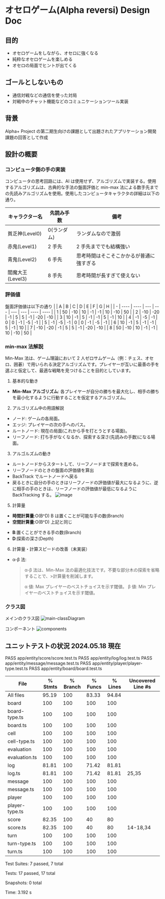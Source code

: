 # オセロゲーム(Alpha reversi) Design Doc

## 目的

- オセロゲームをしながら、オセロに強くなる
- 純粋なオセロゲームを楽しめる
- オセロの局面でヒントが出てくる

## ゴールとしないもの

- 通信対戦などの通信を使った対局
- 対戦中のチャット機能などのコミュニケーションツール実装

## 背景

Alpha+ Project の第二期生向けの課題として出題されたアプリケーション開発課題の回答として作成

## 設計の概要

### コンピュータ側の手の実装

コンピュータの思考回路には、AI は使用せず、アルゴリズムで実装する。使用するアルゴリズムは、古典的な手法の盤面評価と min-max 法による数手先までの先読みアルゴリズムを使用。使用したコンピュータキャラクタの詳細は以下の通り。

| キャラクター名   | 先読み手数  | 備考                                     |
| ---------------- | ----------- | ---------------------------------------- |
| 貧乏神(Level0)   | 0(ランダム) | ランダムなので激弱                       |
| 赤鬼(Level1)     | 2 手先      | 2 手先まででも結構強い                   |
| 青鬼(Level2)     | 6 手先      | 思考時間はそこそこかかるが普通に強すぎる |
| 閻魔大王(Level3) | 8 手先      | 思考時間が長すぎて使えない               |

### 評価値

盤面評価値は以下の通り
| | A | B | C | D | E | F | G | H |
| - | ---- | ---- | --- | --- | --- | --- | ---- | ---- |
| 1 | 50 | \-10 | 10 | \-1 | \-1 | 10 | \-10 | 50 |
| 2 | \-10 | \-20 | \-1 | 5 | 5 | \-1 | \-20 | \-10 |
| 3 | 10 | \-1 | 5 | \-1 | \-1 | 5 | \-1 | 10 |
| 4 | \-1 | \-5 | \-1 | 0 | 0 | \-1 | \-5 | \-1 |
| 5 | \-1 | \-5 | \-1 | 0 | 0 | \-1 | \-5 | \-1 |
| 6 | 10 | \-1 | 5 | \-1 | \-1 | 5 | \-1 | 10 |
| 7 | \-10 | \-20 | \-1 | 5 | 5 | \-1 | \-20 | \-10 |
| 8 | 50 | \-10 | 10 | \-1 | \-1 | 10 | \-10 | 50 |

### min-max 法解説

Min-Max 法は、ゲーム理論において 2 人ゼロサムゲーム（例：チェス、オセロ、囲碁）で用いられる決定アルゴリズムです。プレイヤーが互いに最善の手を選ぶと仮定して、最適な戦略を見つけることを目的としています。

1. 基本的な動き

- **Min-Max アルゴリズム**: 各プレイヤーが自分の勝ちを最大化し、相手の勝ちを最小化するように行動することを仮定するアルゴリズム。

2. アルゴリズム中の用語解説

- ノード: ゲームの各局面。
- エッジ: プレイヤーの次の手へのパス。
- ルートノード: 現在の局面(これから手を打とうとする場面)。
- リーフノード: 打ち手がなくなるか、探索する深さ(先読みの手数)になる場面。

3. アルゴルズムの動き

- ルートノードからスタートして、リーフノードまで探索を進める。
- リーフノードのときの盤面の評価値を算出
- BackTrack でルートノードへ戻る
- 戻るときに自分の手のときはリーフノードの評価値が最大になるように、逆に相手の手のときは、リーフノードの評価値が最低になるように BackTracking する。
![image](https://github.com/HonjyouDaisuke/alpha-reversi/assets/78740184/09983d26-13cf-46df-a38f-948f3ab673f9)


5. 計算量

- **時間計算量**:O(B^D) B は置くことが可能な手の数(Branch)
- **空間計算量**:O(B^D) 上記と同じ

* **B**:置くことができる手の数(Branch)
* **D**:探索の深さ(Depth)

6. 計算量・計算スピードの改善（未実装）

- α-β 法:
  > α-β 法は、Min-Max 法の最適化技法です。不要な部分木の探索を省略することで、>計算量を削減します。
  >
  > α 値: Max プレイヤーのベストチョイスを示す閾値。
  > β 値: Min プレイヤーのベストチョイスを示す閾値。

### クラス図

メインのクラス図
![main-classDiagram](https://github.com/HonjyouDaisuke/alpha-reversi/assets/78740184/48b9210d-5ff2-4c7c-8357-36bb9eee86ae)

コンポーネント
![components](https://github.com/HonjyouDaisuke/alpha-reversi/assets/78740184/fe5df225-ede5-4c72-a812-ab27f632a4d6)

## ユニットテストの状況 2024.05.18 現在

PASS app/entity/score/score.test.ts
PASS app/entity/log/log.test.ts
PASS app/entity/message/message.test.ts
PASS app/entity/player/player-type.test.ts
PASS app/entity/board/board.test.ts

| File           | % Stmts | % Branch | % Funcs | % Lines | Uncovered Line #s |
| -------------- | ------- | -------- | ------- | ------- | ----------------- |
| All files      | 95.19   | 100      | 83.33   | 94.84   |
| board          | 100     | 100      | 100     | 100     |
| board-type.ts  | 100     | 100      | 100     | 100     |
| board.ts       | 100     | 100      | 100     | 100     |
| cell           | 100     | 100      | 100     | 100     |
| cell-type.ts   | 100     | 100      | 100     | 100     |
| evaluation     | 100     | 100      | 100     | 100     |
| evaluation.ts  | 100     | 100      | 100     | 100     |
| log            | 81.81   | 100      | 71.42   | 81.81   |
| log.ts         | 81.81   | 100      | 71.42   | 81.81   | 25,35             |
| message        | 100     | 100      | 100     | 100     |
| message.ts     | 100     | 100      | 100     | 100     |
| player         | 100     | 100      | 100     | 100     |
| player-type.ts | 100     | 100      | 100     | 100     |
| score          | 82.35   | 100      | 40      | 80      |
| score.ts       | 82.35   | 100      | 40      | 80      | 14-18,34          |
| turn           | 100     | 100      | 100     | 100     |
| turn-type.ts   | 100     | 100      | 100     | 100     |
| turn.ts        | 100     | 100      | 100     | 100     |

Test Suites: 7 passed, 7 total

Tests: 17 passed, 17 total

Snapshots: 0 total

Time: 3.192 s
